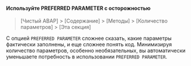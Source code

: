 #### Используйте PREFERRED PARAMETER с осторожностью

> [Чистый ABAP] > [Содержание] > [Методы] > [Количество параметров] > [Эта секция]

С опцией `PREFERRED PARAMETER` сложнее сказать, какие параметры фактически заполнены, 
и еще сложнее понять код. 
Минимизируя количество параметров, особенно необязательных, 
вы автоматически уменьшаете потребность в использовании `PREFERRED PARAMETER`.